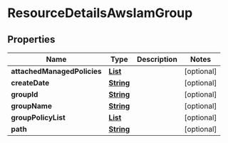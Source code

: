 

# ResourceDetailsAwsIamGroup


## Properties

| Name | Type | Description | Notes |
|------------ | ------------- | ------------- | -------------|
|**attachedManagedPolicies** | [**List**](List.md) |  |  [optional] |
|**createDate** | [**String**](String.md) |  |  [optional] |
|**groupId** | [**String**](String.md) |  |  [optional] |
|**groupName** | [**String**](String.md) |  |  [optional] |
|**groupPolicyList** | [**List**](List.md) |  |  [optional] |
|**path** | [**String**](String.md) |  |  [optional] |



